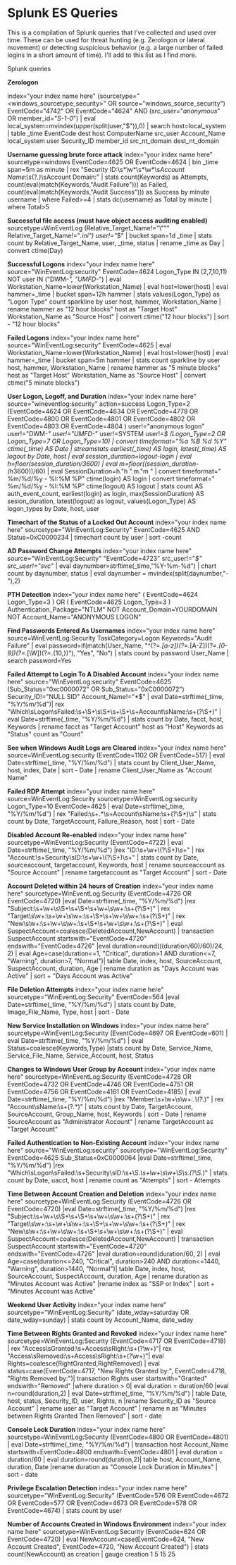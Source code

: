 # Splunk ES Queries
This is a compilation of Splunk queries that I've collected and used over time. These can be used for threat hunting (e.g. Zerologon or lateral movement) or detecting suspicious behavior (e.g. a large number of failed logins in a short amount of time). I'll add to this list as I find more.

Splunk queries

**Zerologon**

index="your index name here" (sourcetype="<windows_sourcetype_security>" OR source="windows_source_security") EventCode="4742" OR EventCode="4624" AND (src_user="*anonymous*" OR member_id="*S-1-0*")
| eval local_system=mvindex(upper(split(user,"$")),0)
| search host=local_system
| table _time EventCode dest host ComputerName src_user Account_Name local_system user Security_ID member_id src_nt_domain dest_nt_domain

**Username guessing brute force attack**
index="your index name here" sourcetype=windows EventCode=4625 OR EventCode=4624 
 | bin _time span=5m as minute 
 | rex "Security ID:\s*\w*\s*\w*\s*Account Name:\s*(?<username>.*)\s*Account Domain:" 
 | stats count(Keywords) as Attempts,
 count(eval(match(Keywords,"Audit Failure"))) as Failed,
 count(eval(match(Keywords,"Audit Success"))) as Success by minute username
 | where Failed>=4
 | stats dc(username) as Total by minute 
 | where Total>5
 
 **Successful file access (must have object access auditing enabled)**
 sourcetype=WinEventLog (Relative_Target_Name!="\\""" Relative_Target_Name!="*.ini") user!="*$" | bucket span=1d _time | stats count by Relative_Target_Name, user, _time, status | rename _time as Day | convert ctime(Day)
 
**Successful Logons**
index="your index name here" source="WinEventLog:security" EventCode=4624 Logon_Type IN (2,7,10,11) NOT user IN ("DWM-*", "UMFD-*")
| eval Workstation_Name=lower(Workstation_Name)
| eval host=lower(host)
| eval hammer=_time 
| bucket span=12h hammer 
| stats values(Logon_Type) as "Logon Type" count sparkline by user host, hammer, Workstation_Name
| rename hammer as "12 hour blocks" host as "Target Host" Workstation_Name as "Source Host"
| convert ctime("12 hour blocks")
| sort - "12 hour blocks"

**Failed Logons**
index="your index name here" source="WinEventLog:security" EventCode=4625
| eval Workstation_Name=lower(Workstation_Name)
| eval host=lower(host) 
| eval hammer=_time 
| bucket span=5m hammer 
| stats count sparkline by user host, hammer, Workstation_Name
| rename hammer as "5 minute blocks" host as "Target Host" Workstation_Name as "Source Host"
| convert ctime("5 minute blocks")

**User Logon, Logoff, and Duration**
index="your index name here" source="wineventlog:security" action=success Logon_Type=2 (EventCode=4624 OR EventCode=4634 OR EventCode=4779 OR EventCode=4800 OR EventCode=4801 OR EventCode=4802 OR EventCode=4803 OR EventCode=4804 ) user!="anonymous logon" user!="DWM-*" user!="UMFD-*" user!=SYSTEM user!=*$ (Logon_Type=2 OR Logon_Type=7 OR Logon_Type=10)
| convert timeformat="%a %B %d %Y" ctime(_time) AS Date 
| streamstats earliest(_time) AS login, latest(_time) AS logout by Date, host
| eval session_duration=logout-login 
| eval h=floor(session_duration/3600) 
| eval m=floor((session_duration-(h*3600))/60) 
| eval SessionDuration=h."h ".m."m " 
| convert timeformat=" %m/%d/%y - %I:%M %P" ctime(login) AS login 
| convert timeformat=" %m/%d/%y - %I:%M %P" ctime(logout) AS logout 
| stats count AS auth_event_count, earliest(login) as login, max(SessionDuration) AS sesion_duration, latest(logout) as logout, values(Logon_Type) AS logon_types by Date, host, user

**Timechart of the Status of a Locked Out Account**
index="your index name here" sourcetype="WinEventLog:Security" EventCode=4625 AND Status=0xC0000234 | timechart count by user | sort -count

**AD Password Change Attempts**
index="your index name here" source="WinEventLog:Security" "EventCode=4723" src_user!="*$" src_user!="_svc_*" | eval daynumber=strftime(_time,"%Y-%m-%d") | chart count by daynumber, status | eval daynumber = mvindex(split(daynumber,"-"),2)

**PTH Detection**
index="your index name here" ( EventCode=4624 Logon_Type=3 ) OR ( EventCode=4625 Logon_Type=3 ) Authentication_Package="NTLM" NOT Account_Domain=YOURDOMAIN NOT Account_Name="ANONYMOUS LOGON"

**Find Passwords Entered As Usernames**
index="your index name here" source=WinEventLog:Security TaskCategory=Logon Keywords="Audit Failure" | eval password=if(match(User_Name, "^(?=.*[a-z])(?=.*[A-Z])(?=.*[0-9])(?=.*[\W])(?=.{10,})"), "Yes", "No") | stats count by password User_Name | search password=Yes
 
 **Failed Attempt to Login To A Disabled Account**
index="your index name here" source="WinEventLog:security" EventCode=4625 (Sub_Status="0xc0000072" OR Sub_Status="0xC0000072") Security_ID!="NULL SID" Account_Name!="*$" | eval Date=strftime(_time, "%Y/%m/%d")| rex "Which\sLogon\sFailed:\s+\S+\s\S+\s+\S+\s+Account\sName:\s+(?<facct>\S+)" | eval Date=strftime(_time, "%Y/%m/%d") | stats count by Date, facct, host, Keywords | rename facct as "Target Account" host as "Host" Keywords as "Status" count as "Count"
 
**See when Windows Audit Logs are Cleared**
index="your index name here" source=WinEventLog:security (EventCode=1102 OR EventCode=517) | eval Date=strftime(_time, "%Y/%m/%d") | stats count by Client_User_Name, host, index, Date | sort - Date | rename Client_User_Name as "Account Name"

**Failed RDP Attempt**
index="your index name here" source=WinEventLog:Security sourcetype=WinEventLog:security Logon_Type=10 EventCode=4625 | eval Date=strftime(_time, "%Y/%m/%d") | rex "Failed:\s+.*\s+Account\sName:\s+(?<TargetAccount>\S+)\s" | stats count by Date, TargetAccount, Failure_Reason, host | sort - Date

**Disabled Account Re-enabled**
index="your index name here" sourcetype=WinEventLog:Security (EventCode=4722) | eval Date=strftime(_time, "%Y/%m/%d") |rex "ID:\s+\w+\\\(?<sourceaccount>\S+)\s+" | rex "Account:\s+Security\sID:\s+\w+\\\(?<targetaccount>\S+)\s+" | stats count by Date, sourceaccount, targetaccount, Keywords, host | rename sourceaccount as "Source Account" | rename targetaccount as "Target Account" | sort - Date

**Account Deleted within 24 hours of Creation**
index="your index name here" sourcetype=WinEventLog:Security (EventCode=4726 OR EventCode=4720) |eval Date=strftime(_time, "%Y/%m/%d") |rex "Subject:\s+\w+\s\S+\s+\S+\s+\w+\s\w+:\s+(?<SourceAccount>\S+)" | rex "Target\s\w+:\s+\w+\s\w+:\s+\S+\s+\w+\s\w+:\s+(?<DeletedAccount>\S+)" | rex "New\s\w+:\s+\w+\s\w+:\s+\S+\s+\w+\s\w+:\s+(?<NewAccount>\S+)" | eval SuspectAccount=coalesce(DeletedAccount,NewAccount) | transaction SuspectAccount startswith="EventCode=4720" endswith="EventCode=4726" |eval duration=round(((duration/60)/60)/24, 2) | eval Age=case(duration<=1, "Critical", duration>1 AND duration<=7, "Warning", duration>7, "Normal")| table Date, index, host, SourceAccount, SuspectAccount, duration, Age | rename duration as "Days Account was Active" | sort + "Days Account was Active"

**File Deletion Attempts**
index="your index name here" sourcetype="WinEventLog:Security" EventCode=564 |eval Date=strftime(_time, "%Y/%m/%d") | stats count by Date, Image_File_Name, Type, host | sort - Date

**New Service Installation on Windows**
index="your index name here" sourcetype=WinEventLog:Security (EventCode=4697 OR EventCode=601) | eval Date=strftime(_time, "%Y/%m/%d") | eval Status=coalesce(Keywords,Type) |stats count by Date, Service_Name, Service_File_Name, Service_Account, host, Status
 
 **Changes to Windows User Group by Account**
index="your index name here" sourcetype=WinEventLog:Security (EventCode=4728 OR EventCode=4732 OR EventCode=4746 OR EventCode=4751 OR EventCode=4756 OR EventCode=4161 OR EventCode=4185) | eval Date=strftime(_time, "%Y/%m/%d") |rex "Member:\s+\w+\s\w+:.*\\\(?<TargetAccount>.*)" | rex "Account\sName:\s+(?<SourceAccount>.*)" | stats count by Date, TargetAccount, SourceAccount, Group_Name, host, Keywords | sort - Date | rename SourceAccount as "Administrator Account" | rename TargetAccount as "Target Account"
 
**Failed Authentication to Non-Existing Account**
index="your index name here" source="WinEventLog:security" sourcetype="WinEventLog:Security" EventCode=4625 Sub_Status=0xC0000064 |eval Date=strftime(_time, "%Y/%m/%d") |rex "Which\sLogon\sFailed:\s+Security\sID:\s+\S.*\s+\w+\s\w+\S\s.(?<uacct>\S.*)" | stats count by Date, uacct, host | rename count as "Attempts" | sort - Attempts
  
**Time Between Account Creation and Deletion**
index="your index name here" sourcetype=WinEventLog:Security (EventCode=4726 OR EventCode=4720) |eval Date=strftime(_time, "%Y/%m/%d") |rex "Subject:\s+\w+\s\S+\s+\S+\s+\w+\s\w+:\s+(?<SourceAccount>\S+)" | rex "Target\s\w+:\s+\w+\s\w+:\s+\S+\s+\w+\s\w+:\s+(?<DeletedAccount>\S+)" | rex "New\s\w+:\s+\w+\s\w+:\s+\S+\s+\w+\s\w+:\s+(?<NewAccount>\S+)" | eval SuspectAccount=coalesce(DeletedAccount,NewAccount) | transaction SuspectAccount startswith="EventCode=4720" endswith="EventCode=4726" |eval duration=round(duration/60, 2) | eval Age=case(duration<=240, "Critical", duration>240 AND duration<=1440, "Warning", duration>1440, "Normal")| table Date, index, host, SourceAccount, SuspectAccount, duration, Age | rename duration as "Minutes Account was Active" |rename index as "SSP or Index" | sort + "Minutes Account was Active"

**Weekend User Activity**
index="your index name here" sourcetype="WinEventLog:Security" (date_wday=saturday OR date_wday=sunday) | stats count by Account_Name, date_wday

**Time Between Rights Granted and Revoked**
index="your index name here" sourcetype=WinEventLog:Security (EventCode=4717 OR EventCode=4718) | rex "Access\sGranted:\s+Access\sRight:\s+(?\w+)"| rex "Access\sRemoved:\s+Access\sRight:\s+(?\w+)"| eval Rights=coalesce(RightGranted,RightRemoved) | eval status=case(EventCode=4717, "New Rights Granted by:", EventCode=4718, "Rights Removed by:")| transaction Rights user startswith="Granted" endswith="Removed" |where duration > 0| eval duration = duration/60 |eval n=round(duration,2) | eval Date=strftime(_time, "%Y/%m/%d") | table Date, host, status, Security_ID, user, Rights, n |rename Security_ID as "Source Account" | rename user as "Target Account" | rename n as "Minutes between Rights Granted Then Removed" | sort - date

**Console Lock Duration**
index="your index name here" sourcetype=WinEventLog:Security (EventCode=4800 OR EventCode=4801) | eval Date=strftime(_time, "%Y/%m/%d") | transaction host Account_Name startswith=EventCode=4800 endswith=EventCode=4801 | eval duration = duration/60 | eval duration=round(duration,2)| table host, Account_Name, duration, Date |rename duration as "Console Lock Duration in Minutes" | sort - date

**Privilege Escalation Detection**
index="your index name here" sourcetype="WinEventLog:Security" (EventCode=576 OR EventCode=4672 OR EventCode=577 OR EventCode=4673 OR EventCode=578 OR EventCode=4674) | stats count by user

**Number of Accounts Created in Windows Environment**
index="your index name here" sourcetype=WinEventLog:Security (EventCode=624 OR EventCode=4720) | eval NewAccount=case(EventCode=624, "New Account Created", EventCode=4720, "New Account Created") | stats count(NewAccount) as creation | gauge creation 1 5 15 25
